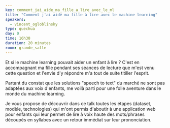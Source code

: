 ```yaml
---
key: comment_jai_aide_ma_fille_a_lire_avec_le_ml
title: "Comment j'ai aidé ma fille à lire avec le machine learning"
speakers:
  - vincent_ogloblinsky
type: quechua
day: 0
time: 16h30
duration: 20 minutes
room: grande_salle
---
```


Et si le machine learning pouvait aider un enfant à lire ? C'est en accompagnant ma fille pendant ses séances de lecture que m'est venu cette question et l'envie d'y répondre m'a tout de suite titiller l'esprit.

Partant du constat que les solutions "speech to text" du marché ne sont pas adaptées aux voix d'enfants, me voilà parti pour une folle aventure dans le monde du machine learning.

Je vous propose de découvrir dans ce talk toutes les étapes (dataset, modèle, technologies) qui m'ont permis d'aboutir à une application web pour enfants qui leur permet de lire à voix haute des mots/phrases découpés en syllabes avec un retour immédiat sur leur prononciation.